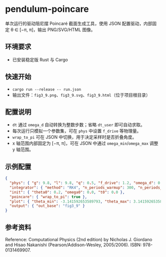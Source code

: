 # pendulum-poincare

单次运行的驱动阻尼摆 Poincaré 截面生成工具，使用 JSON 配置驱动，内部固定 θ ∈ [−π, π]，输出 PNG/SVG/HTML 图像。

## 环境要求

- 已安装稳定版 Rust 与 Cargo

## 快速开始

- `cargo run --release -- run.json`
- 输出文件：`fig3_9.png`、`fig3_9.svg`、`fig3_9.html`（位于项目根目录）

## 配置说明

- `dt` 通过 `omega_d` 自动转换为整数步数；省略 `dt_user` 即可自动求取。
- 每次运行只模拟一个参数集，可在 `phys` 中设置 `f_drive` 等物理量。
- `wrap_to_pi` 可在 JSON 中切换，用于决定采样时是否折叠角度。
- x 轴范围内部固定为 [−π, π]，可在 JSON 中通过 `omega_min`/`omega_max` 调整 y 轴范围。

## 示例配置

```json
{
  "phys": { "g": 9.8, "l": 9.8, "q": 0.5, "f_drive": 1.2, "omega_d": 0.6666666666666666 },
  "integrator": { "method": "RK4", "n_periods_warmup": 300, "n_periods_samples": 2500 },
  "init": { "theta0": 0.2, "omega0": 0.0, "t0": 0.0 },
  "poincare": { "wrap_to_pi": true },
  "plot": { "theta_min": -3.141592653589793, "theta_max": 3.141592653589793, "omega_min": -2.0, "omega_max": 3.0, "width_px": 1200, "height_px": 900, "title": "Poincaré Section (F_D = 1.2, RK4)" },
  "output": { "out_base": "fig3_9" }
}
```

## 参考资料

Reference: Computational Physics (2nd edition) by Nicholas J. Giordano and Hisao Nakanishi (Pearson/Addison-Wesley, 2005/2006). ISBN: 978-0131469907.

